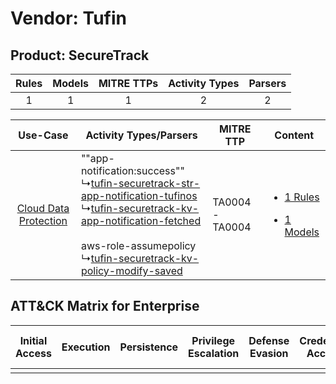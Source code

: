 Vendor: Tufin
=============
Product: SecureTrack
--------------------
| Rules | Models | MITRE TTPs | Activity Types | Parsers |
|:-----:|:------:|:----------:|:--------------:|:-------:|
|   1   |   1    |     1      |       2        |    2    |

|    Use-Case    | Activity Types/Parsers    | MITRE TTP    | Content    |
|:----:| ---- | ---- | ---- |
| [Cloud Data Protection](../../../UseCases/uc_cloud_data_protection.md) |  ""app-notification:success""<br> ↳[tufin-securetrack-str-app-notification-tufinos](Ps/pC_tufinsecuretrackstrappnotificationtufinos.md)<br> ↳[tufin-securetrack-kv-app-notification-fetched](Ps/pC_tufinsecuretrackkvappnotificationfetched.md)<br><br> aws-role-assumepolicy<br> ↳[tufin-securetrack-kv-policy-modify-saved](Ps/pC_tufinsecuretrackkvpolicymodifysaved.md)<br> | TA0004 - TA0004<br> | [<ul><li>1 Rules</li></ul><ul><li>1 Models</li></ul>](RM/r_m_tufin_securetrack_Cloud_Data_Protection.md) |

ATT&CK Matrix for Enterprise
----------------------------
| Initial Access | Execution | Persistence | Privilege Escalation | Defense Evasion | Credential Access | Discovery | Lateral Movement | Collection | Command and Control | Exfiltration | Impact |
| -------------- | --------- | ----------- | -------------------- | --------------- | ----------------- | --------- | ---------------- | ---------- | ------------------- | ------------ | ------ |
|                |           |             |                      |                 |                   |           |                  |            |                     |              |        |